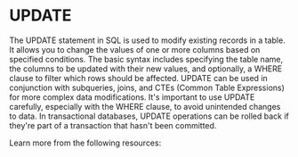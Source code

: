# UPDATE

The UPDATE statement in SQL is used to modify existing records in a table. It allows you to change the values of one or more columns based on specified conditions. The basic syntax includes specifying the table name, the columns to be updated with their new values, and optionally, a WHERE clause to filter which rows should be affected. UPDATE can be used in conjunction with subqueries, joins, and CTEs (Common Table Expressions) for more complex data modifications. It's important to use UPDATE carefully, especially with the WHERE clause, to avoid unintended changes to data. In transactional databases, UPDATE operations can be rolled back if they're part of a transaction that hasn't been committed.

Learn more from the following resources:

